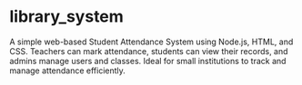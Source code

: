 # library_system
A simple web-based Student Attendance System using Node.js, HTML, and CSS. Teachers can mark attendance, students can view their records, and admins manage users and classes. Ideal for small institutions to track and manage attendance efficiently.
